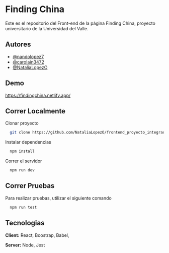 
# Finding China

Este es el repositorio del Front-end de la página Finding China, proyecto universitario de la Universidad del Valle.


## Autores

- [@nandolopez7](https://www.github.com/nandolopez7)
- [@carolain3472](https://github.com/carolain3472)
- [@NataliaLopezO](https://github.com/NataliaLopezO)


## Demo

https://findingchina.netlify.app/


## Correr Localmente

Clonar proyecto

```bash
  git clone https://github.com/NataliaLopezO/frontend_proyecto_integrador_china.git
```



Instalar dependencias

```bash
  npm install
```

Correr el servidor

```bash
  npm run dev
```


## Correr Pruebas

Para realizar pruebas, utilizar el siguiente comando

```bash
  npm run test
```


## Tecnologias

**Client:** React, Boostrap, Babel, 

**Server:** Node, Jest

